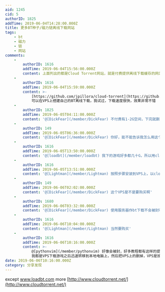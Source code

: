 ```yaml
---
aid: 1245
cid: 5
authorID: 1825
addTime: 2019-06-04T14:28:00.000Z
title: 更多BT种子/磁力链离线下载网站
tags:
    - bt
    - 磁力
    - 链
    - 网站
comments:
    -
        authorID: 1616
        addTime: 2019-06-04T15:56:00.000Z
        content: 上面列出的都是Cloud Torrent网站，就是付费提供离线下载缓存的网站
    -
        authorID: 1616
        addTime: 2019-06-04T15:59:00.000Z
        content: >-
            [https://github.com/jpillora/cloud-torrent](https://github.com/jpillora/cloud-torrent)
            可以在VPS上搭建自己的BT离线下载，我试过，下载速度很快，效果非常不错
    -
        authorID: 1825
        addTime: 2019-06-05T04:11:00.000Z
        content: '@[DickFear](/member/DickFear) 不付费有1-2G空间，下完就删，也够用了'
    -
        authorID: 149
        addTime: 2019-06-05T06:36:00.000Z
        content: '@[DickFear](/member/DickFear) 你好，能不能告诉我怎么用这个项目啊，已经下载下来了'
    -
        authorID: 1616
        addTime: 2019-06-05T13:50:00.000Z
        content: '@[loadbt](/member/loadbt) 我下的游戏好多都几十G，所以用cloud-torrent 更合适'
    -
        authorID: 1616
        addTime: 2019-06-05T13:51:00.000Z
        content: '@[Lightman](/member/Lightman) 按照步骤安装到VPS上，以cloud-torrent 为关键字搜索有很多教程'
    -
        authorID: 149
        addTime: 2019-06-06T02:02:00.000Z
        content: '@[DickFear](/member/DickFear) 这个VPS是不是要购买啊'
    -
        authorID: 1680
        addTime: 2019-06-06T03:32:00.000Z
        content: '@[DickFear](/member/DickFear) 使用服务器作bt下载不会被封吗？美国管这个很严的说。'
    -
        authorID: 1616
        addTime: 2019-06-06T10:04:00.000Z
        content: '@[Lightman](/member/Lightman) 当然要购买'
    -
        authorID: 1616
        addTime: 2019-06-06T10:16:00.000Z
        content: >-
            @[pythonvim](/member/pythonvim) 好像会被封，好多教程都有这样的提示，但我还没被封过；
            我都是VPS下载游戏之后迅速转移到本地电脑上，然后把VPS上的删掉，VPS是按小时收费的，为了省钱要是短期不用我还把部署的VPS系统整个删掉，这样就不收费了；重新部署一下很快的，几分钟搞定。
date: 2019-06-06T10:16:00.000Z
category: 分享发现
---
```


except www.loadbt.com more [http://www.cloudtorrent.net/](http://www.cloudtorrent.net/)
